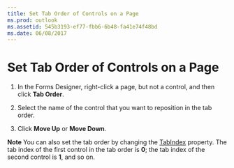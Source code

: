 ```yaml
---
title: Set Tab Order of Controls on a Page
ms.prod: outlook
ms.assetid: 545b3193-ef77-fbb6-6b48-fa41e74f48bd
ms.date: 06/08/2017
---
```



# Set Tab Order of Controls on a Page

1. In the Forms Designer, right-click a page, but not a control, and then click  **Tab Order**. 
    
2. Select the name of the control that you want to reposition in the tab order. 
    
3. Click  **Move Up** or **Move Down**.
    

 **Note**  You can also set the tab order by changing the  [TabIndex](tabstrip-taborientation-property-outlook-forms-script.md) property. The tab index of the first control in the tab order is **0**; the tab index of the second control is  **1**, and so on.


